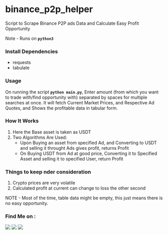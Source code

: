 # binance_p2p_helper
Script to Scrape Binance P2P ads Data and Calculate Easy Profit Opportunity

Note - Runs on **`python3`**

### Install Dependencies
- requests
- tabulate

### Usage
On running the script **`python main.py`**, Enter amount (from which you want to trade with/find opportunity with) separated by spaces for multiple searches at once.
It will fetch Current Market Prices, and Respective Ad Quotes, and Shows the profitable data in tabular form.

### How It Works
1) Here the Base asset is taken as USDT
2) Two Algorithms Are Used: 
    - Upon Buying an asset from specified Ad, and Converting to USDT and selling it throught Ads gives profit, returns Profit
    - On Buying USDT from Ad at good price, Converting it to Specified Asset and selling it to specified User, return Profit
 
### Things to keep nder consideration
1) Crypto prices are very volatile
2) Calculated profit at current can change to loss the other second

NOTE - Most of the time, table data might be empty, this just means there is no easy opportunity.

### Find Me on :
<p align="left">
  <a href="https://github.com/adhiraj-ranjan" target="_blank"><img src="https://img.shields.io/badge/Github-adhiraj--ranjan-green?style=for-the-badge&logo=github"></a>
  <a href="https://www.instagram.com/adhirajranjan.i" target="_blank"><img src="https://img.shields.io/badge/IG-adhiraj_ranjan-pink?style=for-the-badge&logo=instagram"></a>
  <a href="https://t.me/adhirajranjan" target="_blank"><img src="https://img.shields.io/badge/TELEGRAM-ADHIRAJ%20RANJAN-blue?style=for-the-badge&logo=telegram"></a>
  
</p>
